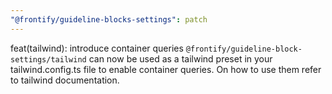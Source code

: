 ```yaml
---
"@frontify/guideline-blocks-settings": patch
---
```


feat(tailwind): introduce container queries
`@frontify/guideline-block-settings/tailwind` can now be used as a tailwind preset in your tailwind.config.ts file to enable container queries. On how to use them refer to tailwind documentation.
